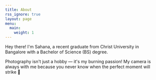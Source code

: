 ```yaml
---
title: About
rss_ignore: true
layout: page
menu:
  main:
    weight: 1
---
```


Hey there! I'm Sahana, a recent graduate from Christ University in Bangalore with a Bachelor of Science (BS) degree.

Photography isn't just a hobby — it's my burning passion! My camera is always with me because you never know when the perfect moment will strike 📸